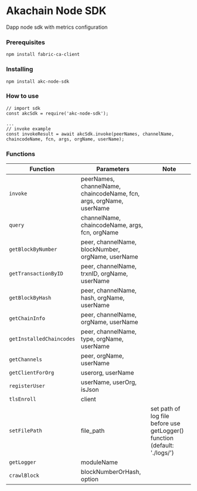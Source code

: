 # Akachain Node SDK
Dapp node sdk with metrics configuration

### Prerequisites

```
npm install fabric-ca-client
```

### Installing

```
npm install akc-node-sdk
```

### How to use

```
// import sdk
const akcSdk = require('akc-node-sdk');

...
// invoke example
const invokeResult = await akcSdk.invoke(peerNames, channelName, chaincodeName, fcn, args, orgName, userName);

```

### Functions
| Function | Parameters | Note |
| --- | --- | --- |
| `invoke` | peerNames, channelName, chaincodeName, fcn, args, orgName, userName | |
| `query` | channelName, chaincodeName, args, fcn, orgName | |
| `getBlockByNumber` | peer, channelName, blockNumber, orgName, userName | |
| `getTransactionByID` | peer, channelName, trxnID, orgName, userName | |
| `getBlockByHash` | peer, channelName, hash, orgName, userName | |
| `getChainInfo` | peer, channelName, orgName, userName | |
| `getInstalledChaincodes` | peer, channelName, type, orgName, userName | |
| `getChannels` | peer, orgName, userName | |
| `getClientForOrg` | userorg, userName | |
| `registerUser` | userName, userOrg, isJson | |
| `tlsEnroll` | client | |
| `setFilePath` | file_path | set path of log file before use getLogger() function (default: './logs/') |
| `getLogger` | moduleName | |
| `crawlBlock` | blockNumberOrHash, option | |
